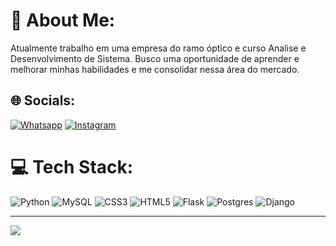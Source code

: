 # 💫 About Me:
Atualmente trabalho em uma empresa do ramo óptico e curso Analise e Desenvolvimento de Sistema. Busco uma oportunidade de aprender e melhorar minhas habilidades e me consolidar nessa área do mercado.


## 🌐 Socials:
[![Whatsapp](https://img.shields.io/badge/WhatsApp-25D366?style=for-the-badge&logo=whatsapp&logoColor=white)](https://api.whatsapp.com/send/?phone=996705279&text&type=phone_number&app_absent=0)
[![Instagram](https://img.shields.io/badge/Instagram-%23E4405F.svg?logo=Instagram&logoColor=white)](https://instagram.com/off.alonex) 

# 💻 Tech Stack:
![Python](https://img.shields.io/badge/python-3670A0?style=for-the-badge&logo=python&logoColor=ffdd54) ![MySQL](https://img.shields.io/badge/mysql-4479A1.svg?style=for-the-badge&logo=mysql&logoColor=white) ![CSS3](https://img.shields.io/badge/css3-%231572B6.svg?style=for-the-badge&logo=css3&logoColor=white) ![HTML5](https://img.shields.io/badge/html5-%23E34F26.svg?style=for-the-badge&logo=html5&logoColor=white) ![Flask](https://img.shields.io/badge/flask-%23000.svg?style=for-the-badge&logo=flask&logoColor=white) ![Postgres](https://img.shields.io/badge/postgres-%23316192.svg?style=for-the-badge&logo=postgresql&logoColor=white) ![Django](https://img.shields.io/badge/django-%23092E20.svg?style=for-the-badge&logo=django&logoColor=white)

---
[![](https://visitcount.itsvg.in/api?id=CodZelsu&icon=0&color=4)](https://visitcount.itsvg.in)
